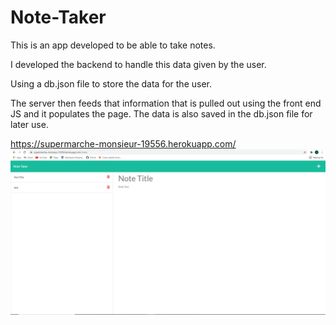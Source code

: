 # Note-Taker

This is an app developed to be able to take notes.

I developed the backend to handle this data given by the user.

Using a db.json file to store the data for the user.

The server then feeds that information that is pulled out using the front end JS and it populates the page. The data is also saved in the db.json file for later use.

https://supermarche-monsieur-19556.herokuapp.com/
![screenshot](./assests/note-taker.png)